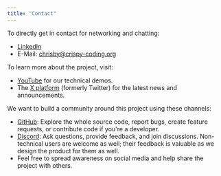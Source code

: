 ```yaml
---
title: "Contact"
---
```


To directly get in contact for networking and chatting:

* <a href="https://www.linkedin.com/in/christoph-baier-3a4a8a299/" target="_blank" rel="noopener noreferrer">LinkedIn</a>
* E-Mail: <a href="mailto:chrisby@crispy-coding.org">chrisby@crispy-coding.org</a>

To learn more about the project, visit:

* <a href="https://www.youtube.com/@Ocelot-Cloud" target="_blank" rel="noopener noreferrer">YouTube</a> for our technical demos.
* The <a href="https://x.com/OcelotCloudHQ" target="_blank" rel="noopener noreferrer">X platform</a> (formerly Twitter) for the latest news and announcements.

We want to build a community around this project using these channels:

* <a href="https://github.com/orgs/ocelot-cloud/repositories" target="_blank" rel="noopener noreferrer">GitHub</a>: Explore the whole source code, report bugs, create feature requests, or contribute code if you're a developer.
* <a href="https://discord.gg/B3Wc3h4ubZ" target="_blank" rel="noopener noreferrer">Discord</a>: Ask questions, provide feedback, and join discussions. Non-technical users are welcome as well; their feedback is valuable as we design the product for them as well.
* Feel free to spread awareness on social media and help share the project with others.
